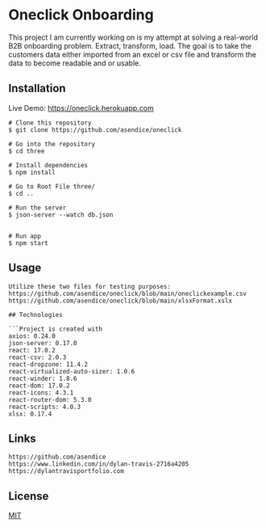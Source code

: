 # Oneclick Onboarding

This project I am currently working on is my attempt at solving a real-world
B2B onboarding problem. Extract, transform, load. The goal is to take the customers data either imported from an excel or csv file and transform the data to become readable and or usable. 


## Installation

Live Demo:
https://oneclick.herokuapp.com

```
# Clone this repository
$ git clone https://github.com/asendice/oneclick

# Go into the repository
$ cd three

# Install dependencies
$ npm install

# Go to Root File three/
$ cd ..

# Run the server
$ json-server --watch db.json


# Run app
$ npm start
```

## Usage
```
Utilize these two files for testing purposes:
https://github.com/asendice/oneclick/blob/main/oneclickexample.csv
https://github.com/asendice/oneclick/blob/main/xlsxFormat.xslx

## Technologies

```Project is created with
axios: 0.24.0
json-server: 0.17.0
react: 17.0.2
react-csv: 2.0.3
react-dropzone: 11.4.2
react-virtualized-auto-sizer: 1.0.6
react-winder: 1.8.6
react-dom: 17.0.2
react-icons: 4.3.1
react-router-dom: 5.3.0
react-scripts: 4.0.3
xlsx: 0.17.4
```
## Links 
```
https://github.com/asendice
https://www.linkedin.com/in/dylan-travis-2716a4205
https://dylantravisportfolio.com
```
## License
[MIT](https://github.com/asendice/oneclick/blob/main/LICENSE.txt)